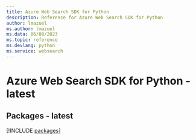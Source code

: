 ```yaml
---
title: Azure Web Search SDK for Python
description: Reference for Azure Web Search SDK for Python
author: lmazuel
ms.author: lmazuel
ms.data: 06/08/2023
ms.topic: reference
ms.devlang: python
ms.service: websearch
---
```

# Azure Web Search SDK for Python - latest
## Packages - latest
[!INCLUDE [packages](web-search-index.md)]